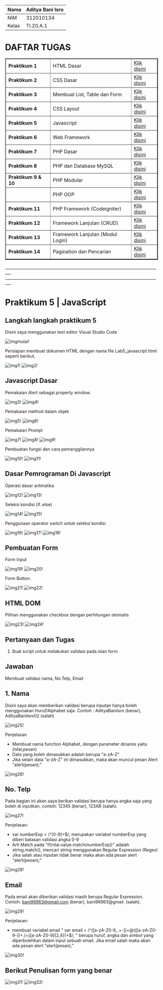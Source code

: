 | Nama      | Aditya Bani Isro |
| ----------- | ----------- |
| NIM     | 312010134       |
| Kelas   | TI.20.A.1        |

# DAFTAR TUGAS

<table border="2" cellpading="10">
  <tr>
    <td><b>Praktikum 1</b></td>
    <td>HTML Dasar</td>
    <td><a href="https://github.com/Aditya-Bani/lab1web">Klik disini</td>
  </tr>
  <tr>
    <td><b>Praktikum 2</b></td>
    <td>CSS Dasar</td>
    <td><a href="https://github.com/Aditya-Bani/lab2web">Klik disini</td>
  </tr>
  <tr>
    <td><b>Praktikum 3</b></td>
    <td>Membuat List, Table dan Form</td>
    <td><a href="https://github.com/Aditya-Bani/lab3web">Klik disini</td>
  </tr>
  <tr>
    <td><b>Praktikum 4</b></td>
    <td>CSS Layout</td>
    <td><a href="https://github.com/Aditya-Bani/lab4web">Klik disini</td>
  </tr>
  <tr>
  <td><b>Praktikum 5</b></td>
    <td>Javascript</td>
    <td><a href="https://github.com/Aditya-Bani/lab5web">Klik disini</td>
</tr>
<tr>
  <td><b>Praktikum 6</b></td>
    <td>Web Framework</td>
    <td><a href="https://github.com/Aditya-Bani/lab6web">Klik disini</td>
</tr>
<tr>
  <td><b>Praktikum 7</b></td>
    <td>PHP Dasar</td>
    <td><a href="https://github.com/Aditya-Bani/lab7web">Klik disini</td>
</tr>
<tr>
  <td><b>Praktikum 8</b></td>
    <td>PHP dan Database MySQL</td>
    <td><a href=https://github.com/Aditya-Bani/lab8web">Klik disini</td>
</tr>
<tr>
  <td><b>Praktikum 9 & 10</b></td>
    <td>PHP Modular</td>
    <td><a href="https://github.com/Aditya-Bani/lab9web">Klik disini</td>
</tr>
<tr>
  <td></td>
    <td>PHP OOP</td>
    <td><a href="https://github.com/Aditya-Bani/lab10web">Klik disini</td>
</tr>
<tr>
    <td><b>Praktikum 11</b></td>
    <td>PHP Framework (Codeigniter)</td>
    <td><a href="https://github.com/Aditya-Bani/lab11web">Klik disini</td>
  </tr>
<tr>
    <td><b>Praktikum 12</b></td>
    <td>Framework Lanjutan (CRUD)</td>
    <td><a href="https://github.com/Aditya-Bani/lab11web">Klik disini</td>
  </tr>
<tr>
    <td><b>Praktikum 13</b></td>
    <td>Framework Lanjutan (Modul Login)</td>
    <td><a href="https://github.com/Aditya-Bani/lab11web">Klik disini</td>
  </tr>
  <tr>
    <td><b>Praktikum 14</b></td>
    <td>Pagination dan Pencarian</td>
    <td><a href="https://github.com/Aditya-Bani/lab11web">Klik disini</td>
  </tr>
  <tr>
</table>_________________________________________________________________________________
_________________________________________________________________________________

# Praktikum 5 | JavaScript

## Langkah langkah praktikum 5
Disini saya menggunakan text editor Visual Studio Code

![imgmulai!](assets/img/mulai.PNG)

Persiapan membuat dokumen HTML dengan nama file Lab5_javascript.html seperti berikut.

![img1!](assets/img/1.PNG)
![img2!](assets/img/2.PNG)

## Javascript Dasar
Pemakaian Alert sebagai property window.

![img3!](assets/img/3.PNG)
![img4!](assets/img/4.PNG)

Pemakaian method dalam objek

![img5!](assets/img/5.PNG)
![img6!](assets/img/6.PNG)

Pemakaian Prompt

![img7!](assets/img/7.PNG)
![img8!](assets/img/8.PNG)
![img9!](assets/img/9.PNG)

Pembuatan fungsi dan cara pemanggilannya

![img10!](assets/img/10.PNG)
![img11!](assets/img/11.PNG)

## Dasar Pemrograman Di Javascript
Operasi dasar aritmatika

![img12!](assets/img/12.PNG)
![img13!](assets/img/13.PNG)

Seleksi kondisi (if..else)

![img14!](assets/img/14.PNG)
![img15!](assets/img/15.PNG)

Penggunaan operator switch untuk seleksi kondisi

![img16!](assets/img/16.PNG)
![img17!](assets/img/17.PNG)
![img18!](assets/img/18.PNG)

## Pembuatan Form
Form Input

![img19!](assets/img/19.PNG)
![img20!](assets/img/20.PNG)

Form Button.

![img21!](assets/img/21.PNG)
![img22!](assets/img/22.PNG)

## HTML DOM
Pilihan menggunakan checkbox dengan perhitungan otomatis

![img23!](assets/img/23.PNG)
![img24!](assets/img/24.PNG)

## Pertanyaan dan Tugas
1. Buat script untuk melakukan validasi pada isian form

## Jawaban
Membuat validasi nama, No.Telp, Email

## 1. Nama
Disini saya akan memberikan validasi berupa inputan hanya boleh menggunakan Huruf/Alphabet saja. Contoh : AdityaBaniIsro (benar), AdityaBaniIsro02 (salah)

![img25!](assets/img/25.PNG)

Penjelasan
- Membuat nama function Alphabet, dengan parameter dinamis yaitu (nilai,pesan)
- Data yang boleh dimasukkan adalah berupa "a-zA-Z"
- Jika selain data "a-zA-Z" ini dimasukkan, maka akan muncul pesan Alert "alert(pesan);"

![img26!](assets/img/26.PNG)

## No. Telp
Pada bagian ini akan saya berikan validasi berupa hanya angka saja yang boleh di inputkan, contoh: 12345 (benar), 123AB (salah).

![img27!](assets/img/27.PNG)

Penjelasan:

- var numberExp = /^[0-9]+$/; merupakan variabel numberExp yang diberi batasan validasi angka 0-9
- Arti Match pada "if(nilai.value.match(numberExp))" adalah string.match(), mencari string menggunakan Regular Expression (Regex)
- Jika salah atau inputan tidak benar maka akan ada pesan alert "alert(pesan);"

![img28!](assets/img/28.PNG)

## Email
Pada email akan diberikan validasi masih berupa Regular Expression. Contoh: bani96963@gmail.com (benar), bani96963@gmail. (salah).

![img29!](assets/img/29.PNG)

Penjelasan:

- membuat variabel email " var email = /^([a-zA-Z0-9_.+-])+@(([a-zA-Z0-9-])+.)+([a-zA-Z0-9]{2,4})+$/; " berupa huruf, angka dan simbol yang diperbolehkan dalam input sebuah email. Jika email salah maka akan ada pesan alert "alert(pesan);"

![img30!](assets/img/30.PNG)

## Berikut Penulisan form yang benar

![img31!](assets/img/31.PNG)
![img32!](assets/img/32.PNG)
